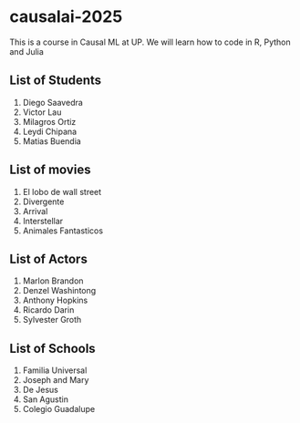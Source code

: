 # causalai-2025
This is a course in Causal ML at UP. We will learn how to code in R, Python and Julia

## List of Students
1. Diego Saavedra
2. Victor Lau
3. Milagros Ortiz
4. Leydi Chipana
5. Matias Buendia

## List of movies
1. El lobo de wall street
2. Divergente
3. Arrival
4. Interstellar
5. Animales Fantasticos

## List of Actors
1. Marlon Brandon
2. Denzel Washintong
3. Anthony Hopkins
4. Ricardo Darin
5. Sylvester Groth

## List of Schools
1. Familia Universal
2. Joseph and Mary
3. De Jesus
4. San Agustin
5. Colegio Guadalupe